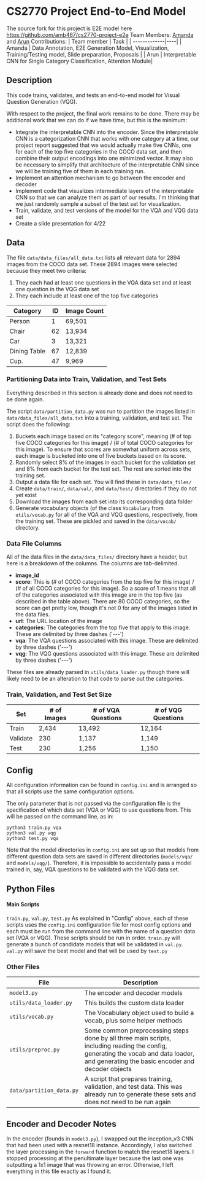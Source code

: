 # CS2770 Project End-to-End Model

The source fork for this project is E2E model here <https://github.com/amb467/cs2770-project-e2e>
Team Members: [Amanda](https://github.com/amb467) and [Arun](https://github.com/a2un)
Contributions:
| Team member | Task |
| -------------|----|
| Amanda       | Data Annotation, E2E Generation Model, Visualization, Training/Testing model, Slide preparation, Proposals  |
| Arun         | Interpretable CNN for Single Category Classification, Attention Module|

## Description
This code trains, validates, and tests an end-to-end model for Visual Question Generation (VQG).

With respect to the project, the final work remains to be done.  There may be additional work that we can do if we have time, but this is the minimum:

* Integrate the interpretable CNN into the encoder.  Since the interpretable CNN is a categorization CNN that works with one category at a time, our project report suggested that we would actually make five CNNs, one for each of the top five categories in the COCO data set, and then combine their output encodings into one minimized vector.  It may also be necessary to simplify that architecture of the interpretable CNN since we will be training five of them in each training run.
* Implement an attention mechanism to go between the encoder and decoder
* Implement code that visualizes intermediate layers of the interpretable CNN so that we can analyze them as part of our results.  I'm thinking that we just randomly sample a subset of the test set for visualization.
* Train, validate, and test versions of the model for the VQA and VQG data set
* Create a slide presentation for 4/22

## Data
The file `data/data_files/all_data.txt` lists all relevant data for 2894 images from the COCO data set.  These 2894 images were selected because they meet two criteria:

1. They each had at least one questions in the VQA data set and at least one question in the VQG data set
2. They each include at least one of the top five categories

| Category     | ID | Image Count |
| -------------|----|-------------|
| Person       | 1  | 69,501      |
| Chair        | 62 | 13,934      |
| Car          | 3  | 13,321      |
| Dining Table | 67 | 12,839      |
| Cup.         | 47 |  9,969      |

### Partitioning Data into Train, Validation, and Test Sets
Everything described in this section is already done and does not need to be done again.

The script `data/partition_data.py` was run to partition the images listed in `data/data_files/all_data.txt` into a training, validation, and test set.  The script does the following:

1. Buckets each image based on its "category score", meaning (# of top five COCO categories for this image) / (# of total COCO categories for this image).  To ensure that scores are somewhat uniform across sets, each image is bucketed into one of five buckets based on its score.
2. Randomly select 8% of the images in each bucket for the validation set and 8% from each bucket for the test set.  The rest are sorted into the training set.
3. Output a data file for each set.  You will find these in `data/data_files/`
4. Create `data/train/`, `data/val/`, and `data/test/` directories if they do not yet exist
5. Download the images from each set into its corresponding data folder
6. Generate vocabulary objects (of the class `Vocabulary` from `utils/vocab.py` for all of the VQA and VQG questions, respectively, from the training set.  These are pickled and saved in the `data/vocab/` directory.

### Data File Columns
All of the data files in the `data/data_files/` directory have a header, but here is a breakdown of the columns.  The columns are tab-delimited.

* **image_id**
* **score**: This is (# of COCO categories from the top five for this image) / (# of all COCO categories for this image).  So a score of 1 means that all of the categories associated with this image are in the top five (as described in the table above).  There are 80 COCO categories, so the score can get pretty low, though it's not 0 for any of the images listed in the data files.
* **url**: The URL location of the image
* **categories**: The categories from the top five that apply to this image.  These are delimited by three dashes ('---')
* **vqa**: The VQA questions associated with this image.  These are delimited by three dashes ('---') 
* **vqg**: The VQG questions associated with this image.  These are delimited by three dashes ('---') 

These files are already parsed in `utils/data_loader.py` though there will likely need to be an alteration to that code to parse out the categories.


### Train, Validation, and Test Set Size

| Set | # of Images | # of VQA Questions | # of VQG Questions |
|-----|-------------|--------------------|--------------------|
| Train | 2,434 | 13,492 | 12,164 |
| Validate | 230 | 1,137 | 1,149 |
| Test | 230 | 1,256 | 1,150 |

## Config

All configuration information can be found in `config.ini` and is arranged so that all scripts use the same configuration options.

The only parameter that is not passed via the configuration file is the specification of which data set (VQA or VQG) to use questions from.  This will be passed on the command line, as in:

```
python3 train.py vqa
python3 val.py vqg
python3 test.py vqa
```
Note that the model directories in `config.ini` are set up so that models from different question data sets are saved in different directories (`models/vqa/` and `models/vqg/`).  Therefore, it is impossible to accidentally pass a model trained in, say, VQA questions to be validated with the VQG data set.

## Python Files

#### Main Scripts

`train.py`, `val.py`, `test.py`
As explained in "Config" above, each of these scripts uses the `config.ini` configuration file for most config options and each must be run from the command line with the name of a question data set (VQA or VQG).  These scripts should be run in order.  `train.py` will generate a bunch of candidate models that will be validated in `val.py`.  `val.py` will save the best model and that will be used by `test.py`

### Other Files

| File                   | Description 	                      |
|------------------------|------------------------------------|
| `model3.py`            | The encoder and decoder models     |
| `utils/data_loader.py` | This builds the custom data loader |
| `utils/vocab.py`       | The Vocabulary object used to build a vocab, plus some helper methods |
| `utils/preproc.py`     | Some common preprocessing steps done by all three main scripts, including reading the config, generating the vocab and data loader, and generating the basic encoder and decoder objects |
| `data/partition_data.py` | A script that prepares training, validation, and test data.  This was already run to generate these sets and does not need to be run again |

## Encoder and Decoder Notes

In the encoder (founds in `model3.py`), I swapped out the inception_v3 CNN that had been used with a resnet18 instance.  Accordingly, I also switched the layer processing in the `forward` function to match the resnet18 layers.  I stopped processing at the penultimate layer because the last one was outputting a 1x1 image that was throwing an error.  Otherwise, I left everything in this file exactly as I found it.



